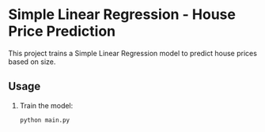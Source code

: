 # Simple Linear Regression - House Price Prediction

This project trains a Simple Linear Regression model to predict house prices based on size.

## Usage

1. Train the model:
   ```bash
   python main.py
